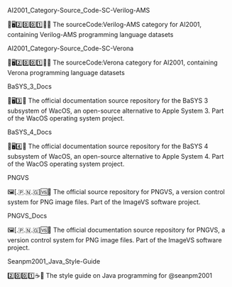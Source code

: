 
AI2001_Category-Source_Code-SC-Verilog-AMS

🧠️🖥️2️⃣️0️⃣️0️⃣️1️⃣️💾️📜️ The sourceCode:Verilog-AMS category for AI2001, containing Verilog-AMS programming language datasets

AI2001_Category-Source_Code-SC-Verona

🧠️🖥️2️⃣️0️⃣️0️⃣️1️⃣️💾️📜️ The sourceCode:Verona category for AI2001, containing Verona programming language datasets

BaSYS_3_Docs

🍏️🖥️3️⃣️📖️ The official documentation source repository for the BaSYS 3 subsystem of WacOS, an open-source alternative to Apple System 3. Part of the WacOS operating system project.

BaSYS_4_Docs

🍏️🖥️4️⃣️📖️ The official documentation source repository for the BaSYS 4 subsystem of WacOS, an open-source alternative to Apple System 4. Part of the WacOS operating system project.

PNGVS

🖼️[.🇵.🇳.🇬]🆚️💾️ The official source repository for PNGVS, a version control system for PNG image files. Part of the ImageVS software project.

PNGVS_Docs

🖼️[.🇵.🇳.🇬]🆚️📖️ The official documentation source repository for PNGVS, a version control system for PNG image files. Part of the ImageVS software project.

Seanpm2001_Java_Style-Guide

2️⃣️0️⃣️0️⃣️1️⃣️☕️📔️ The style guide on Java programming for @seanpm2001


